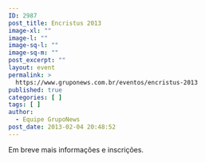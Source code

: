 ```yaml
---
ID: 2987
post_title: Encristus 2013
image-xl: ""
image-l: ""
image-sq-l: ""
image-sq-m: ""
post_excerpt: ""
layout: event
permalink: >
  https://www.gruponews.com.br/eventos/encristus-2013
published: true
categories: [ ]
tags: [ ]
author:
  - Equipe GrupoNews
post_date: 2013-02-04 20:48:52
---
```

Em breve mais informações e inscrições.